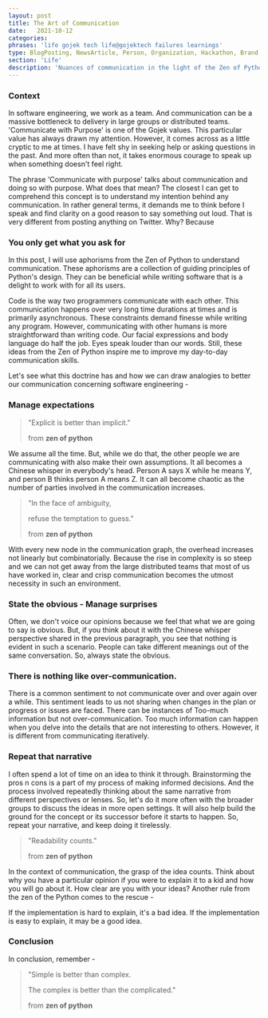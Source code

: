 ```yaml
---
layout: post
title: The Art of Communication
date:   2021-10-12
categories:
phrases: 'life gojek tech life@gojektech failures learnings'
type: BlogPosting, NewsArticle, Person, Organization, Hackathon, Brand, Atlas, Guide, Failures, Learnings
section: 'Life'
description: 'Nuances of communication in the light of the Zen of Python'
---
```


### Context

In software engineering, we work as a team. And communication can be a massive bottleneck to delivery in large groups or distributed teams.
'Communicate with Purpose' is one of the Gojek values. This particular value has always drawn my attention. However, it comes across as a little cryptic to me at times. I have felt shy in seeking help or asking questions in the past. And more often than not, it takes enormous courage to speak up when something doesn't feel right.

The phrase 'Communicate with purpose' talks about communication and doing so with purpose. What does that mean? The closest I can get to comprehend this concept is to understand my intention behind any communication. In rather general terms, it demands me to think before I speak and find clarity on a good reason to say something out loud. That is very different from posting anything on Twitter. Why? Because

### You only get what you ask for

In this post, I will use aphorisms from the Zen of Python to understand communication. These aphorisms are a collection of guiding principles of Python's design. They can be beneficial while writing software that is a delight to work with for all its users.

Code is the way two programmers communicate with each other. This communication happens over very long time durations at times and is primarily asynchronous. These constraints demand finesse while writing any program. However, communicating with other humans is more straightforward than writing code. Our facial expressions and body language do half the job. Eyes speak louder than our words. Still, these ideas from the Zen of Python inspire me to improve my day-to-day communication skills. 

Let's see what this doctrine has and how we can draw analogies to better our communication concerning software engineering -

### Manage expectations

> "Explicit is better than implicit."
>
> from **zen of python**

We assume all the time. But, while we do that, the other people we are communicating with also make their own assumptions. It all becomes a Chinese whisper in everybody's head. Person A says X while he means Y, and person B thinks person A means Z. It can all become chaotic as the number of parties involved in the communication increases. 

> "In the face of ambiguity,
>
> refuse the temptation to guess."
>
> from **zen of python**

With every new node in the communication graph, the overhead increases not linearly but combinatorially. Because the rise in complexity is so steep and we can not get away from the large distributed teams that most of us have worked in, clear and crisp communication becomes the utmost necessity in such an environment.

### State the obvious - Manage surprises

Often, we don't voice our opinions because we feel that what we are going to say is obvious. But, if you think about it with the Chinese whisper perspective shared in the previous paragraph, you see that nothing is evident in such a scenario. People can take different meanings out of the same conversation. So, always state the obvious.

### There is nothing like over-communication.

There is a common sentiment to not communicate over and over again over a while. This sentiment leads to us not sharing when changes in the plan or progress or issues are faced. There can be instances of Too-much information but not over-communication. Too much information can happen when you delve into the details that are not interesting to others. However, it is different from communicating iteratively. 

### Repeat that narrative

I often spend a lot of time on an idea to think it through. Brainstorming the pros n cons is a part of my process of making informed decisions. And the process involved repeatedly thinking about the same narrative from different perspectives or lenses. So, let's do it more often with the broader groups to discuss the ideas in more open settings. It will also help build the ground for the concept or its successor before it starts to happen. So, repeat your narrative, and keep doing it tirelessly. 

> "Readability counts."
>
> from **zen of python**

In the context of communication, the grasp of the idea counts. Think about why you have a particular opinion if you were to explain it to a kid and how you will go about it. How clear are you with your ideas? Another rule from the zen of the Python comes to the rescue -

If the implementation is hard to explain, it's a bad idea.
If the implementation is easy to explain, it may be a good idea.

### Conclusion
In conclusion, remember -

> "Simple is better than complex.
>
> The complex is better than the complicated."
>
> from **zen of python**


